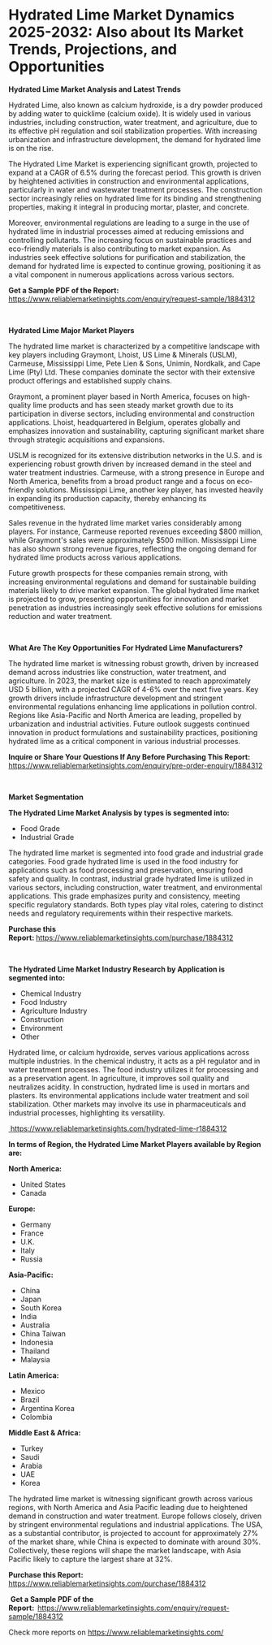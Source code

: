 <p><h1>Hydrated Lime Market Dynamics 2025-2032: Also about Its Market Trends, Projections, and Opportunities</h1></p><p><strong>Hydrated Lime Market Analysis and Latest Trends</strong></p>
<p><p>Hydrated Lime, also known as calcium hydroxide, is a dry powder produced by adding water to quicklime (calcium oxide). It is widely used in various industries, including construction, water treatment, and agriculture, due to its effective pH regulation and soil stabilization properties. With increasing urbanization and infrastructure development, the demand for hydrated lime is on the rise.</p><p>The Hydrated Lime Market is experiencing significant growth, projected to expand at a CAGR of 6.5% during the forecast period. This growth is driven by heightened activities in construction and environmental applications, particularly in water and wastewater treatment processes. The construction sector increasingly relies on hydrated lime for its binding and strengthening properties, making it integral in producing mortar, plaster, and concrete.</p><p>Moreover, environmental regulations are leading to a surge in the use of hydrated lime in industrial processes aimed at reducing emissions and controlling pollutants. The increasing focus on sustainable practices and eco-friendly materials is also contributing to market expansion. As industries seek effective solutions for purification and stabilization, the demand for hydrated lime is expected to continue growing, positioning it as a vital component in numerous applications across various sectors.</p></p>
<p><strong>Get a Sample PDF of the Report:&nbsp;</strong> <a href="https://www.reliablemarketinsights.com/enquiry/request-sample/1884312?utm_campaign=1937&utm_medium=2&utm_source=Github&utm_content=ia&utm_term=30012025&utm_id=hydrated-lime">https://www.reliablemarketinsights.com/enquiry/request-sample/1884312</a></p>
<p>&nbsp;</p>
<p><strong>Hydrated Lime Major Market Players</strong></p>
<p><p>The hydrated lime market is characterized by a competitive landscape with key players including Graymont, Lhoist, US Lime & Minerals (USLM), Carmeuse, Mississippi Lime, Pete Lien & Sons, Unimin, Nordkalk, and Cape Lime (Pty) Ltd. These companies dominate the sector with their extensive product offerings and established supply chains.</p><p>Graymont, a prominent player based in North America, focuses on high-quality lime products and has seen steady market growth due to its participation in diverse sectors, including environmental and construction applications. Lhoist, headquartered in Belgium, operates globally and emphasizes innovation and sustainability, capturing significant market share through strategic acquisitions and expansions.</p><p>USLM is recognized for its extensive distribution networks in the U.S. and is experiencing robust growth driven by increased demand in the steel and water treatment industries. Carmeuse, with a strong presence in Europe and North America, benefits from a broad product range and a focus on eco-friendly solutions. Mississippi Lime, another key player, has invested heavily in expanding its production capacity, thereby enhancing its competitiveness.</p><p>Sales revenue in the hydrated lime market varies considerably among players. For instance, Carmeuse reported revenues exceeding $800 million, while Graymont's sales were approximately $500 million. Mississippi Lime has also shown strong revenue figures, reflecting the ongoing demand for hydrated lime products across various applications.</p><p>Future growth prospects for these companies remain strong, with increasing environmental regulations and demand for sustainable building materials likely to drive market expansion. The global hydrated lime market is projected to grow, presenting opportunities for innovation and market penetration as industries increasingly seek effective solutions for emissions reduction and water treatment.</p></p>
<p>&nbsp;</p>
<p><strong>What Are The Key Opportunities For Hydrated Lime Manufacturers?</strong></p>
<p><p>The hydrated lime market is witnessing robust growth, driven by increased demand across industries like construction, water treatment, and agriculture. In 2023, the market size is estimated to reach approximately USD 5 billion, with a projected CAGR of 4-6% over the next five years. Key growth drivers include infrastructure development and stringent environmental regulations enhancing lime applications in pollution control. Regions like Asia-Pacific and North America are leading, propelled by urbanization and industrial activities. Future outlook suggests continued innovation in product formulations and sustainability practices, positioning hydrated lime as a critical component in various industrial processes.</p></p>
<p><strong>Inquire or Share Your Questions If Any Before Purchasing This Report:</strong> <a href="https://www.reliablemarketinsights.com/enquiry/pre-order-enquiry/1884312?utm_campaign=1937&utm_medium=2&utm_source=Github&utm_content=ia&utm_term=30012025&utm_id=hydrated-lime">https://www.reliablemarketinsights.com/enquiry/pre-order-enquiry/1884312</a></p>
<p>&nbsp;</p>
<p><strong>Market Segmentation</strong></p>
<p><strong>The Hydrated Lime Market Analysis by types is segmented into:</strong></p>
<p><ul><li>Food Grade</li><li>Industrial Grade</li></ul></p>
<p><p>The hydrated lime market is segmented into food grade and industrial grade categories. Food grade hydrated lime is used in the food industry for applications such as food processing and preservation, ensuring food safety and quality. In contrast, industrial grade hydrated lime is utilized in various sectors, including construction, water treatment, and environmental applications. This grade emphasizes purity and consistency, meeting specific regulatory standards. Both types play vital roles, catering to distinct needs and regulatory requirements within their respective markets.</p></p>
<p><strong>Purchase this Report:&nbsp;</strong><a href="https://www.reliablemarketinsights.com/purchase/1884312?utm_campaign=1937&utm_medium=2&utm_source=Github&utm_content=ia&utm_term=30012025&utm_id=hydrated-lime">https://www.reliablemarketinsights.com/purchase/1884312</a></p>
<p>&nbsp;</p>
<p><strong>The Hydrated Lime Market Industry Research by Application is segmented into:</strong></p>
<p><ul><li>Chemical Industry</li><li>Food Industry</li><li>Agriculture Industry</li><li>Construction</li><li>Environment</li><li>Other</li></ul></p>
<p><p>Hydrated lime, or calcium hydroxide, serves various applications across multiple industries. In the chemical industry, it acts as a pH regulator and in water treatment processes. The food industry utilizes it for processing and as a preservation agent. In agriculture, it improves soil quality and neutralizes acidity. In construction, hydrated lime is used in mortars and plasters. Its environmental applications include water treatment and soil stabilization. Other markets may involve its use in pharmaceuticals and industrial processes, highlighting its versatility.</p></p>
<p><a href="https://www.reliablemarketinsights.com/hydrated-lime-r1884312?utm_campaign=1937&utm_medium=2&utm_source=Github&utm_content=ia&utm_term=30012025&utm_id=hydrated-lime">&nbsp;https://www.reliablemarketinsights.com/hydrated-lime-r1884312</a></p>
<p><strong>In terms of Region, the Hydrated Lime Market Players available by Region are:</strong></p>
<p>
    <p> <strong> North America: </strong>
        <ul>
            <li>United States</li>
            <li>Canada</li>
        </ul>
        </p> 
    <p> <strong> Europe: </strong>
        <ul>
            <li>Germany</li>
            <li>France</li>
            <li>U.K.</li>
            <li>Italy</li>
            <li>Russia</li>
        </ul>
        </p> 
    <p> <strong> Asia-Pacific: </strong>
        <ul>
            <li>China</li>
            <li>Japan</li>
            <li>South Korea</li>
            <li>India</li>
            <li>Australia</li>
            <li>China Taiwan</li>
            <li>Indonesia</li>
            <li>Thailand</li>
            <li>Malaysia</li>
        </ul>
        </p> 
    <p> <strong> Latin America: </strong>
        <ul>
            <li>Mexico</li>
            <li>Brazil</li>
            <li>Argentina Korea</li>
            <li>Colombia</li>
        </ul>
        </p> 
    <p> <strong> Middle East & Africa: </strong>
        <ul>
            <li>Turkey</li>
            <li>Saudi</li>
            <li>Arabia</li>
            <li>UAE</li>
            <li>Korea</li>
        </ul>
    </p>
    </p>
<p><p>The hydrated lime market is witnessing significant growth across various regions, with North America and Asia Pacific leading due to heightened demand in construction and water treatment. Europe follows closely, driven by stringent environmental regulations and industrial applications. The USA, as a substantial contributor, is projected to account for approximately 27% of the market share, while China is expected to dominate with around 30%. Collectively, these regions will shape the market landscape, with Asia Pacific likely to capture the largest share at 32%.</p></p>
<p><strong>Purchase this Report: </strong><a href="https://www.reliablemarketinsights.com/purchase/1884312?utm_campaign=1937&utm_medium=2&utm_source=Github&utm_content=ia&utm_term=30012025&utm_id=hydrated-lime">https://www.reliablemarketinsights.com/purchase/1884312</a></p>
<p>&nbsp;<strong>Get a Sample PDF of the Report:&nbsp;&nbsp;</strong><a href="https://www.reliablemarketinsights.com/enquiry/request-sample/1884312?utm_campaign=1937&utm_medium=2&utm_source=Github&utm_content=ia&utm_term=30012025&utm_id=hydrated-lime">https://www.reliablemarketinsights.com/enquiry/request-sample/1884312</a></p>
<p><strong></strong></p>
<p>Check more reports on <a href="https://www.reliablemarketinsights.com/?utm_campaign=1937&utm_medium=2&utm_source=Github&utm_content=ia&utm_term=30012025&utm_id=hydrated-lime">https://www.reliablemarketinsights.com/</a></p>